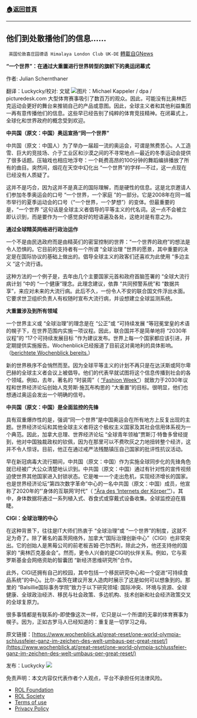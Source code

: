 ###  [:house:返回首頁](https://github.com/ourhimalayas/txt)
---


## 他们到处散播他们的信息……
` 英国伦敦喜庄园德语 Himalaya London Club UK-DE` [轉載自GNews](https://gnews.org/zh-hans/2058275/)

**“一个世界”：在通过大重置进行世界转型的旗帜下的奥运闭幕式**

作者: Julian Schernthaner

翻译：Luckycky/校对: 文斌
![](https://assets.gnews.org/wp-content/uploads/2022/02/image1-6.jpeg)图片：Michael Kappeler / dpa / picturedesk.com
大型体育赛事吸引了数百万的观众。因此，可能没有比奥林匹克运动会更好的舞台来推销自己的产品或意图。因此，全球主义者和其他利益集团一再有意传播他们的信息。这些早已经告别了纯粹的体育竞技精神。在闭幕式上，全球化和世界政府的概念受到欢迎。

**中共国（原文：中国）奥运宣扬“同一个世界”**

中共国（原文：中国人）为了举办一届超一流的奥运会，可谓是煞费苦心。人工造雪、巨大的竞技场、介于工业区和沙漠之间的不寻常地点—最近的冬季运动会提供了很多话题。压轴戏也相应地浮夸：一个耗费高昂的100分钟的舞蹈编排播放了所有的曲目。突然间，烟花在天空中幻化出 “一个世界”的字样—不过，这一点现在已经没有人质疑了。

这并不是巧合，因为这并不是真正的国际理解，而是硬性的信息。这是北京邀请人们参加冬季奥运会的口号 “一个世界，一个家庭 ”的一部分。它是2008年在同一城市举行的夏季运动会的口号（“一个世界，一个梦想”）的变体。但最重要的是，“一个世界 ”这句话是全球主义者倡导的平等主义的代名词。这一点不会被立即认识到，而是要作为一个感觉良好的短语遍及各处，这绝对是有意之为。

**通过全球精英网络进行政治运作**

一个不是由民选政府而是由精英们的密室控制的世界：“一个世界的政府”的想法是令人恐惧的。它目前的支持者有一个所谓 “全球治理 ”世界的愿景，其中重要的决定是在国际协议的基础上做出的。倡导全球主义的政客们还喜欢为此使用 “多边主义 ”这个流行语。

这种方法的一个例子是，去年由几个主要国家元首和政府首脑签署的 “全球大流行病计划 ”中的 “一个健康”理念。此理念建议，依靠 “共同预警系统”和 “数据共享”，来应对未来的大流行病。此后不久，一份令人不安的联合国文件浮出水面。它要求世卫组织负责人有权随时宣布大流行病，并设想建立全球监测系统。

**大重置涉及到所有领域**

一个世界主义或 “全球治理”的理念是在 “公正”或 “可持续发展 “等冠冕堂皇的术语的幌子下，在世界范围内实施一项议程。因此，联合国并不是简单地将 “2030年议程”的 “17个可持续发展目标 ”作为建议发布。世界上每一个国家都应该引进，并定期提供实施报告。Wochenblick已经报道了目前这对奥地利的具体影响。（[berichtete Wochenblick bereits.](https://www.wochenblick.at/politik/great-reset-im-parlament-oevp-macht-offen-propaganda-fuer-agenda-2030/)）

新的世界秩序不会悄然而至。因为全球平等主义的计划不再只是在达沃斯或阿尔卑巴赫的全球主义者会议上被倡导。他们的代表早就试图将这个信息传播到社会的各个领域。例如，去年，著名的 “时装周”（ [“Fashion Week”](https://www.wochenblick.at/meinung/great-reset-ist-in-mode-fashion-week-im-zeichen-der-agenda-2030/)）就致力于2030年议程和世界经济论坛创始人克劳斯·施瓦布构思的 “大重置”的目标。很明显，他们也想通过奥运会发出一个明确的信号。

**中共国（原文：中国）是全面监控的先锋**

具有双重爆炸性的是，强调“同一个世界”是中国奥运会在所有地方上反复出现的主题。世界经济论坛和其他全球主义者将这个极权主义国家及其社会信用体系视为一个典范。因此，加拿大总理、世界经济论坛 “全球青年领袖”贾斯汀·特鲁多曾经提到，他对中国独裁政权的钦佩，因为在那里可以不费吹灰之力地扭转整个经济，这并不令人惊讶。目前，他正在通过戒严法残酷镇压自己国家的批评性抗议活动。

早在新冠病毒大流行期间，中共国（原文：中国）作为实施全球同步化的先锋角色就已经被广大公众清楚地认识到。中共国（原文：中国）通过有针对性的宣传视频迫使世界其他国家进入封锁状态。它是唯一一个走出危机，实现经济增长的国家。也是世界经济论坛“第四次数字革命”中心的一名中共国（原文：中国）成员，他宣称了2020年的“’身体的互联网’时代”（ [“Ära des ‘Internets der Körper’”](https://www.wochenblick.at/corona/implantiert-geschluckt-getragen-wef-totalueberwachung-durch-internet-der-koerper/)）。其中，身体数据将通过一系列植入式、吞食式或穿戴式设备收集。全球监控迫在眉睫。

**CIGI：全球治理的中心**

在这种背景下，往往是IT大师们热衷于 “全球治理”或 “一个世界”的制度，这就不足为奇了。除了著名的盖茨网络外，加拿大“国际治理创新中心”（CIGI）也非常突出。它的创始人是黑莓公司的前老板吉姆·巴尔西利，除此之外，他还支持他的国家的 “奥林匹克基金会”。然而，更令人兴奋的是CIGI的伙伴关系。例如，它与索罗斯基金会网络资助的智囊团 “新经济思维研究所”合作。

此外，CIGI还拥有自己的校园，其中包括一个移民研究中心和一个促进“可持续食品系统”的中心。比尔-盖茨在建议开发人造肉时展示了这是如何可以想象到的。那里的 “Balsillie国际事务学院”致力于以下研究领域: 国际冲突、环境与资源、全球健康、全球政治经济、移民与社会政策、多边机构、技术创新和社会经济政策交叉的全球复原力。

很多事情都是有联系的–即使像这次一样，它只是以一个所谓的无辜的体育赛事为幌子。因为，正如古罗马人已经知道的：重复是一切学习之母。

原文链接：[https://www.wochenblick.at/great-reset/one-world-olympia-schlussfeier-ganz-im-zeichen-des-welt-umbaus-per-great-reset/](https://www.wochenblick.at/great-reset/one-world-olympia-schlussfeier-ganz-im-zeichen-des-welt-umbaus-per-great-reset/)

发布：Luckycky
![](https://assets.gnews.org/wp-content/uploads/2021/09/战鹰团新logo2021-07-01-1.jpg)
 

免责声明：本文内容仅代表作者个人观点，平台不承担任何法律风险。

- [ROL Foundation](https://rolfoundation.org/)
- [ROL Society](https://rolsociety.org/)
- [Terms of use](https://gnews.org/terms-of-use-3/)
- [Privacy Policy](https://gnews.org/privacy-policy/)
